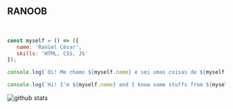## RANOOB

<br>

```javascript
const myself = () => ({
   name: 'Raniel César',
   skills: 'HTML, CSS, JS'
});

console.log(`Oi! Me chamo ${myself.name} e sei umas coisas de ${myself.skills}. :D`);

console.log(`Hi! I'm ${myself.name} and I know some stuffs from ${myself.skills}. :D`);
```


![github stats](https://github-readme-stats.vercel.app/api?username=ranielcsar&show_icons=true)
